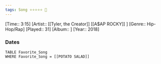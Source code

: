 ```yaml
---
tags: Song ⭐⭐⭐⭐⭐ 💛
---
```

[Time:: 3:15]
[Artist:: [[Tyler, the Creator]] [[A$AP ROCKY]] ]
[Genre:: Hip-Hop/Rap]
[Played:: 31]
[Album:: ]
[Year:: 2018]
### Dates
````dataview
TABLE Favorite_Song
WHERE Favorite_Song = [[POTATO SALAD]]
````